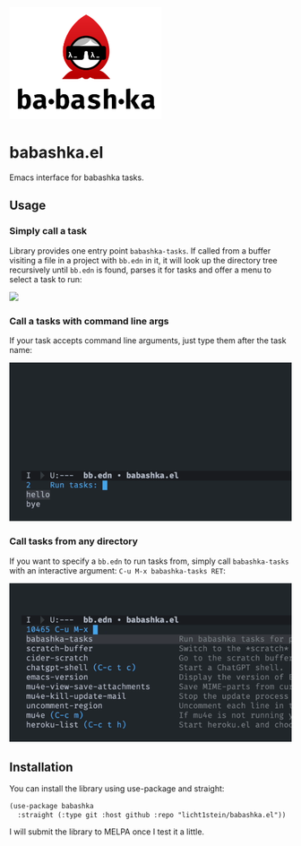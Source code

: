 <img src="https://raw.githubusercontent.com/babashka/babashka/master/logo/babashka.svg" widht="200px" height="200px">

# babashka.el
Emacs interface for babashka tasks.

## Usage

### Simply call a task
Library provides one entry point `babashka-tasks`. If called from a buffer visiting a file in a project with `bb.edn` in it, it will look up the directory tree recursively until `bb.edn` is found, parses it for tasks and offer a menu to select a task to run:

![](./videos/1-simle.gif)

### Call a tasks with command line args
If your task accepts command line arguments, just type them after the task name:

![](./videos/3-args.gif)

### Call tasks from any directory
If you want to specify a `bb.edn` to run tasks from, simply call `babashka-tasks` with an interactive argument: `C-u M-x babashka-tasks RET`:

![](./videos/2-interactive.gif)

## Installation
You can install the library using use-package and straight:

```elisp
(use-package babashka
  :straight (:type git :host github :repo "licht1stein/babashka.el"))
```

I will submit the library to MELPA once I test it a little.



